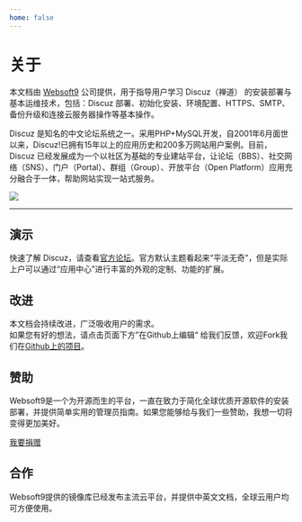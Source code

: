 ```yaml
---
home: false
---
```


# 关于

本文档由 [Websoft9](https://www.websoft9.com/) 公司提供，用于指导用户学习 Discuz（禅道） 的安装部署与基本运维技术，包括：Discuz 部署、初始化安装、环境配置、HTTPS、SMTP、备份升级和连接云服务器操作等基本操作。

Discuz 是知名的中文论坛系统之一。采用PHP+MySQL开发，自2001年6月面世以来，Discuz!已拥有15年以上的应用历史和200多万网站用户案例。目前，Discuz 已经发展成为一个以社区为基础的专业建站平台，让论坛（BBS）、社交网络（SNS）、门户（Portal）、群组（Group）、开放平台（Open Platform）应用充分融合于一体，帮助网站实现一站式服务。

![](https://libs.websoft9.com/Websoft9/DocsPicture/zh/discuz/discuz-gui-websoft9.png)

---

## 演示

快速了解 Discuz，请查看[官方论坛](https://www.discuz.net)。官方默认主题看起来“平淡无奇”，但是实际上户可以通过“应用中心”进行丰富的外观的定制、功能的扩展。

## 改进

本文档会持续改进，广泛吸收用户的需求。  
如果您有好的想法，请点击页面下方”在Github上编辑“ 给我们反馈，欢迎Fork我们在[Github上的项目](https://github.com/Websoft9/ansible-discuz)。

## 赞助

Websoft9是一个为开源而生的平台，一直在致力于简化全球优质开源软件的安装部署，并提供简单实用的管理员指南。如果您能够给与我们一些赞助，我想一切将变得更加美好。  

[我要捐赠](https://www.websoft9.com/aboutus/donate)

## 合作

Websoft9提供的镜像库已经发布主流云平台，并提供中英文文档，全球云用户均可方便使用。  